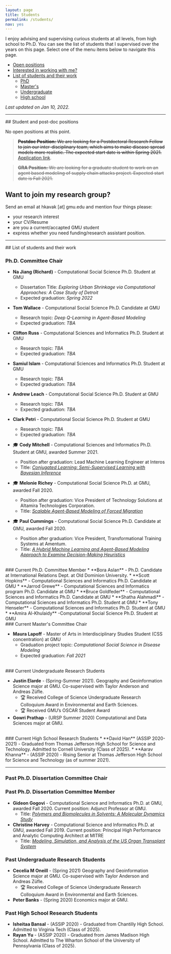 ```yaml
---
layout: page
title: Students
permalink: /students/
nav: yes
---
```


I enjoy advising and supervising curious students at all levels, from high school to Ph.D. You can see the list of students that I supervised over the years on this page. Select one of the menu items below to navigate this page.

- [Open positions](#pos)
- [Interested in working with me?](#int)
- [List of students and their work](#lst)
    - [PhD](#lst-phd)
    - [Master's](#lst-ms)
    - [Undergraduate](#lst-ug)
    - [High school](#lst-hs)

*Last updated on Jan 10, 2022.*

---

<a name="pos"/>
## Student and post-doc positions

No open positions at this point.

> ~~**Postdoc Position:** We are looking for a Postdoctoral Research Fellow to join our inter-disciplinary team, which aims to make disease spread models more realistic. The expected start date is within Spring 2021. [Application link](https://jobs.gmu.edu/postings/51722).~~

> ~~**GRA Position:** We are looking for a graduate student to work on an agent based modeling of supply chain attacks project. Expected start date is Fall 2021.~~


<a name="int"/>

## Want to join my research group?
Send an email at hkavak [at] gmu.edu and mention four things please:  
* your research interest
* your CV/Resume 
* are you a current/accapted GMU student
* express whether you need funding/research assistant position.

<!-- 
### ASSIP 2021 applicants
Thank you for your interest in ASSIP 2021. I have received staggering 105 student applications to work in my research group and started evaluating candidates. If you're on my short list, you should receive an invitation email by March 15, 2021.
-->

---

<a name="lst"/>
## List of students and their work

### Ph.D. Committee Chair

* **Na Jiang (Richard)** - Computational Social Science Ph.D. Student at GMU
  * Dissertation Title: *Exploring Urban Shrinkage via Computational Approaches: A Case Study of Detroit*
  * Expected graduation: *Spring 2022*
  
* **Tom Wallace** - Computational Social Science Ph.D. Candidate at GMU
  * Research topic: *Deep Q-Learning in Agent-Based Modeling*
  * Expected graduation: *TBA*
  
* **Clifton Russ** - Computational Sciences and Informatics Ph.D. Student at GMU
  * Research topic: *TBA*
  * Expected graduation: *TBA*
  
* **Samiul Islam** - Computational Sciences and Informatics Ph.D. Student at GMU
  * Research topic: *TBA*
  * Expected graduation: *TBA*
  
* **Andrew Leach** - Computational Social Science Ph.D. Student at GMU
  * Research topic: *TBA*
  * Expected graduation: *TBA*
  
* **Clark Petri** - Computational Social Science Ph.D. Student at GMU
  * Research topic: *TBA*
  * Expected graduation: *TBA*

* 🎓 **Cody Mitchell** - Computational Sciences and Informatics Ph.D. Student at GMU, awarded Summer 2021.
  * Position after graduation: Lead Machine Learning Engineer at Interos
  * Title: [*Conjugated Learning: Semi-Supervised Learning with Bayesian Inference*](https://www.proquest.com/pqdtglobal/docview/2572959416/C16DBEF75FA1434APQ/)


* 🎓 **Melonie Richey** - Computational Social Science Ph.D.  at GMU, awarded Fall 2020. 
  * Position after graduation: Vice President of Technology Solutions at Altamira Technologies Corporation.
  * Title: [*Scalable Agent-Based Modeling of Forced Migration*](https://www.proquest.com/docview/2476160231)
  
* 🎓 **Paul Cummings** - Computational Social Science Ph.D. Candidate at GMU, awarded Fall 2020. 
  * Position after graduation: Vice President, Transformational Training Systems at Amentum.
  * Title: [*A Hybrid Machine Learning and Agent-Based Modeling Approach to Examine Decision-Making Heuristics*](https://www.proquest.com/docview/2476545206)


<br/>
### Current Ph.D. Committee Member
* **Bora Aslan** - Ph.D. Candidate at International Relations Dept. at Old Dominion University.
* **Scott Hopkins** - Computational Sciences and Informatics Ph.D. Candidate at GMU 
* **Jarrod Grewe** - Computational Sciences and Informatics program Ph.D. Candidate  at GMU
* **Bruce Goldfeder** - Computational Sciences and Informatics Ph.D. Candidate at GMU
* **Shatha Alahmadi** - Computational Sciences and Informatics Ph.D. Student at GMU
* **Tony Henseler** - Computational Sciences and Informatics Ph.D. Student at GMU
* **Amira Al-Khulaidy** -Computational Social Science Ph.D. Student at GMU


<br/>
### Current Master's Committee Chair

* **Maura Lapoff** - Master of Arts in Interdisciplinary Studies Student (CSS concentration)  at GMU
  * Graduation project topic: *Computational Social Science in Disease Modeling*
  * Expected graduation: *Fall 2021*
  

<br/>
### Current Undergraduate Research Students

* **Justin Elarde** - (Spring-Summer 2021). Geography and Geoinformation Science major at GMU. Co-supervised with Taylor Anderson and Andreas Züfle.
    * 🏆 Received College of Science Undergraduate Research Colloquium Award in Environmental and Earth Sciences.
    * 🏆 Received GMU’s OSCAR Student Award
* **Gowri Prathap** - (URSP Summer 2020) Computational and Data Sciences major at GMU. 

<br/>
### Current High School Research Students
* **David Han** (ASSIP 2020-2021) - Graduated from Thomas Jefferson High School for Science and Technology. Admitted to Cornell University (Class of 2025).
* **Aarav Khanna** - (ASSIP 2020) - Rising Senior at Thomas Jefferson High School for Science and Technology (as of summer 2021).

---

### Past Ph.D. Dissertation Committee Chair

### Past Ph.D. Dissertation Committee Member
* **Gideon Gogovi** - Computational Science and Informatics Ph.D. at GMU, awarded Fall 2020. Current position: Adjunct Professor at GMU.
  * Title: [*Polymers and Biomolecules in Solvents: A Molecular Dynamics Study*](https://www.proquest.com/docview/2476829588)  
* **Christine Harvey** - Computational Science and Informatics Ph.D. at GMU, awarded Fall 2019. Current position: Principal High Performance and Analytic Computing Architect at MITRE
  * Title: [*Modeling, Simulation, and Analysis of the US Organ Transplant System*](https://www.proquest.com/docview/2379670232)  


### Past Undergraduate Research Students
* **Cecelia M Oneill** - (Spring 2021) Geography and Geoinformation Science major at GMU. Co-supervised with Taylor Anderson and Andreas Züfle.
    * 🏆 Received College of Science Undergraduate Research Colloquium Award in Environmental and Earth Sciences.
* **Peter Banks** - (Spring 2020) Economics major at GMU.

### Past High School Research Students
* **Isheitaa Bansal** - (ASSIP 2020) - Graduated from Chantilly High School. Admitted to Virginia Tech (Class of 2025).
* **Rayan Yu** - (ASSIP 2020) - Graduated from James Madison High School. Admitted to The Wharton School of the University of Pennsylvania (Class of 2025).

